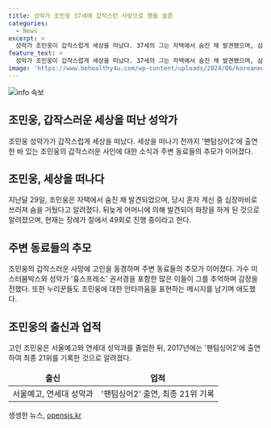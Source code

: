 ```yaml
---
title: 성악가 조민웅 37세에 갑작스런 사망으로 팬들 슬픔
categories:
  - News
excerpt: >
  성악가 조민웅이 갑작스럽게 세상을 떠났다. 37세의 그는 자택에서 숨진 채 발견됐으며, 심장마비로 쓰러져 숨을 거뒀다. 팬텀싱어2 출연으로 유명했던 그에 대한 추모와 애도가 이어졌으며, 누리꾼들도 안타까운 소식에 충격을 토로했다. 조민웅은 서울예고와 연세대 성악과를 졸업한 뒤 음악 활동을 펼치며 팬들에게 사랑을 받았다.
feature_text: >
  성악가 조민웅이 갑작스럽게 세상을 떠났다. 37세의 그는 자택에서 숨진 채 발견됐으며, 심장마비로 쓰러져 숨을 거뒀다. 팬텀싱어2 출연으로 유명했던 그에 대한 추모와 애도가 이어졌으며, 누리꾼들도 안타까운 소식에 충격을 토로했다. 조민웅은 서울예고와 연세대 성악과를 졸업한 뒤 음악 활동을 펼치며 팬들에게 사랑을 받았다.
image: 'https://www.behealthy4u.com/wp-content/uploads/2024/06/koreanews.jpg'
---
```


<p><img src="https://www.behealthy4u.com/wp-content/uploads/2024/06/koreanews.jpg" alt="info 속보" /></p>

<h2 data-ke-size="size26">조민웅, 갑작스러운 세상을 떠난 성악가</h2>

<p data-ke-size="size16">조민웅 성악가가 갑작스럽게 세상을 떠났다. 세상을 떠나기 전까지 '팬텀싱어2'에 출연한 바 있는 조민웅의 갑작스러운 사인에 대한 소식과 주변 동료들의 추모가 이어졌다.</p>

<h2 data-ke-size="size24">조민웅, 세상을 떠나다</h2>

<p data-ke-size="size16">지난달 29일, 조민웅은 자택에서 숨진 채 발견되었으며, 당시 혼자 계신 중 심장마비로 쓰러져 숨을 거뒀다고 알려졌다. 뒤늦게 어머니에 의해 발견되어 화장을 하게 된 것으로 알려졌으며, 현재는 장례가 절에서 49회로 진행 중이라고 한다.</p>

<h2 data-ke-size="size24">주변 동료들의 추모</h2>

<p data-ke-size="size16">조민웅의 갑작스러운 사망에 고인을 동경하며 주변 동료들의 추모가 이어졌다. 가수 미스터붐박스와 성악가 '흉스프레소' 권서경을 포함한 많은 이들이 그를 추억하며 감정을 전했다. 또한 누리꾼들도 조민웅에 대한 안타까움을 표현하는 메시지를 남기며 애도했다.</p>

<h2 data-ke-size="size24">조민웅의 출신과 업적</h2>

<p data-ke-size="size16">고인 조민웅은 서울예고와 연세대 성악과를 졸업한 뒤, 2017년에는 '팬텀싱어2'에 출연하여 최종 21위를 기록한 것으로 알려졌다.</p>

<table>
    <thead>
        <tr>
            <td style="text-align: center; height: 17px;"><b>출신</b></td>
            <td style="text-align: center; height: 17px;"><b>업적</b></td>
        </tr>
    </thead>
    <tbody>
        <tr>
            <td style="text-align: center; height: 17px;">서울예고, 연세대 성악과</td>
            <td style="text-align: center; height: 17px;">'팬텀싱어2' 출연, 최종 21위 기록</td>
        </tr>
    </tbody>
</table>
생생한 뉴스, <a href="https://opensis.kr" rel="dofollow">opensis.kr</a>


